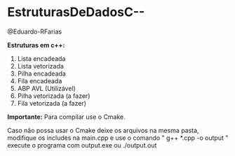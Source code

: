 # EstruturasDeDadosC--

@Eduardo-RFarias

**Estruturas em c++:**

1. Lista encadeada
2. Lista vetorizada
3. Pilha encadeada
4. Fila encadeada
5. ABP AVL (Utilizável)
6. Pilha vetorizada (a fazer)
7. Fila vetorizada (a fazer)

**Importante:**
Para compilar use o Cmake.

Caso não possa usar o Cmake deixe os arquivos na mesma pasta,
modifique os includes na main.cpp e use o comando " g++ *.cpp -o output "
execute o programa com output.exe ou ./output.out
